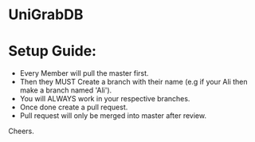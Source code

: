 # UniGrabDB

# Setup Guide:

- Every Member will pull the master first.
- Then they MUST Create a branch with their name (e.g if your Ali then make a branch named 'Ali').
- You will ALWAYS work in your respective branches.
- Once done create a pull request.
- Pull request will only be merged into master after review.

Cheers.

